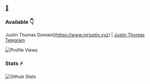 ### [👋](https://telegram.dog/Mr_justinthomas)

<!--
**Justin/Justin** is a ✨ _special_ ✨ repository because its `README.md` (this file) appears on your GitHub profile.

Here are some ideas to get you started:

- 🔭 I’m currently working on ...
- 🌱 I’m currently learning ...
- 👯 I’m looking to collaborate on ...
- 🤔 I’m looking for help with ...
- 💬 Ask me about ...
- 📫 How to reach me: ...
- 😄 Pronouns: ...
- ⚡ Fun fact: ...
-->

### Available 👇

Justin Thomas Domain](https://www.mrjustin.xyz) | [Justin Thomas Telegram](https://telegram.dog/Mr_justinthomas)


![Profile Views](https://hits.seeyoufarm.com/api/count/incr/badge.svg?url=https://github.com/justinthoms/&title=Profile%20Views)


### Stats ⚡️

![Github Stats](https://github-readme-stats.vercel.app/api?username=justinthoms&show_icons=true&title_color=333&icon_color=333&include_all_commits=true&theme=onedark&cache_seconds=86400)
